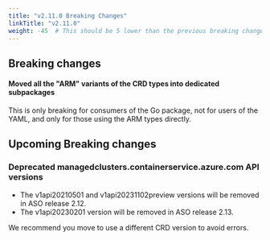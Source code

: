 ```yaml
---
title: "v2.11.0 Breaking Changes"
linkTitle: "v2.11.0"
weight: -45  # This should be 5 lower than the previous breaking change document
---
```


## Breaking changes

#### Moved all the "ARM" variants of the CRD types into dedicated subpackages

This is only breaking for consumers of the Go package, not for users of the YAML, and only for those using the ARM types directly.

## Upcoming Breaking changes

### Deprecated managedclusters.containerservice.azure.com API versions

- The v1api20210501 and v1api20231102preview versions will be removed in ASO release 2.12.
- The v1api20230201 version will be removed in ASO release 2.13.

We recommend you move to use a different CRD version to avoid errors.
